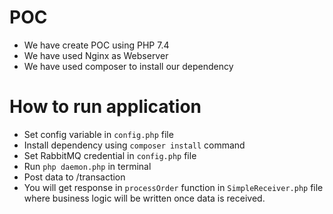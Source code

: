 # POC

  - We have create POC using PHP 7.4
  - We have used Nginx as Webserver
  - We have used composer to install our dependency

# How to run application

  - Set config variable in `config.php` file 
  - Install dependency using `composer install` command
  - Set RabbitMQ credential in `config.php` file
  - Run `php daemon.php` in terminal
  - Post data to /transaction 
  - You will get response in `processOrder` function in `SimpleReceiver.php` file where business logic will be written once data is received.
